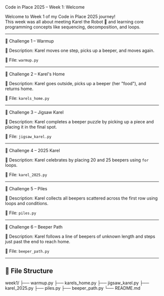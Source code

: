 Code in Place 2025 – Week 1: Welcome

Welcome to Week 1 of my Code in Place 2025 journey!  
This week was all about meeting Karel the Robot 🤖 and learning core programming concepts like sequencing, decomposition, and loops.

---

🔹 Challenge 1 – Warmup

📝 Description:
    Karel moves one step, picks up a beeper, and moves again.

📁 File: `warmup.py`

---

🔹 Challenge 2 – Karel's Home

📝 Description:
    Karel goes outside, picks up a beeper (her "food"), and returns home.

📁 File: `karels_home.py`

---

🔹 Challenge 3 – Jigsaw Karel

📝 Description:
    Karel completes a beeper puzzle by picking up a piece and placing it in the final spot.

📁 File: `jigsaw_karel.py`

---

🔹 Challenge 4 – 2025 Karel

📝 Description:
    Karel celebrates by placing 20 and 25 beepers using `for` loops.

📁 File: `karel_2025.py`

---

🔹 Challenge 5 – Piles

📝 Description:
    Karel collects all beepers scattered across the first row using loops and conditions.

📁 File: `piles.py`

---

🔹 Challenge 6 – Beeper Path

📝 Description:
    Karel follows a line of beepers of unknown length and steps just past the end to reach home.

📁 File: `beeper_path.py`

---

## 📁 File Structure
week1/
├── warmup.py
├── karels_home.py
├── jigsaw_karel.py
├── karel_2025.py
├── piles.py
├── beeper_path.py
└── README.md

